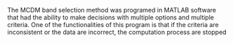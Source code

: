 
The MCDM band selection method was programed in MATLAB software that had the ability to make decisions with multiple options and multiple criteria. One of the functionalities of this program is that if the criteria are inconsistent or the data are incorrect, the computation process are stopped
